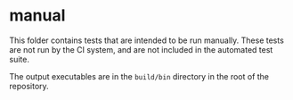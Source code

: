 # manual

This folder contains tests that are intended to be run manually. These tests are not run by the CI system, and are not included in the automated test suite.

The output executables are in the `build/bin` directory in the root of the repository.
